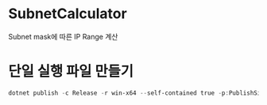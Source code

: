 # SubnetCalculator
Subnet mask에 따른 IP Range  계산

# 단일 실행 파일 만들기
```powershell
dotnet publish -c Release -r win-x64 --self-contained true -p:PublishSingleFile=true -p:IncludeAllContentForSelfExtract=true
```
